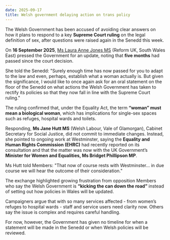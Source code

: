 ```yaml
---
date: 2025-09-17
title: Welsh government delaying action on trans policy
---
```


The Welsh Government has been accused of avoiding clear answers on how it plans to respond to a key **Supreme Court ruling** on the legal definition of sex, after questions were raised again in the Senedd this week.  

On **16 September 2025**, [Ms Laura Anne Jones MS](https://senedd.wales/people/4562) (Reform UK, South Wales East) pressed the Government for an update, noting that **five months** had passed since the court decision.  

She told the Senedd: "Surely enough time has now passed for you to adapt to the law and even, perhaps, establish what a woman actually is. But given the significance, I would like to once again ask for an oral statement on the floor of the Senedd on what actions the Welsh Government has taken to rectify its policies so that they now fall in line with the Supreme Court ruling."  

The ruling confirmed that, under the Equality Act, the term **“woman” must mean a biological woman**, which has implications for single-sex spaces such as refuges, hospital wards and toilets.  

Responding, **Ms Jane Hutt MS** (Welsh Labour, Vale of Glamorgan), Cabinet Secretary for Social Justice, did not commit to immediate changes. Instead, she pointed to ongoing work at Westminster, saying the **Equality and Human Rights Commission (EHRC)** had recently reported on its consultation and that the matter was now with the UK Government’s **Minister for Women and Equalities, Ms Bridget Phillipson MP**.  

Ms Hutt told Members: "That now of course rests with Westminster... in due course we will hear the outcome of their consideration."  

The exchange highlighted growing frustration from opposition Members who say the Welsh Government is **“kicking the can down the road”** instead of setting out how policies in Wales will be updated.  

Campaigners argue that with so many services affected - from women’s refuges to hospital wards - staff and service users need clarity now. Others say the issue is complex and requires careful handling.

For now, however, the Government has given no timeline for when a statement will be made in the Senedd or when Welsh policies will be reviewed.
